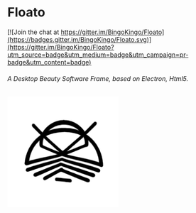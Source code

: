# **Floato**

[![Join the chat at https://gitter.im/BingoKingo/Floato](https://badges.gitter.im/BingoKingo/Floato.svg)](https://gitter.im/BingoKingo/Floato?utm_source=badge&utm_medium=badge&utm_campaign=pr-badge&utm_content=badge)

###### A Desktop Beauty Software Frame, based on Electron, Html5.

<img src="./readme/Floato.logo.svg" alt="Floato's Logo" width="250" height="250"/>